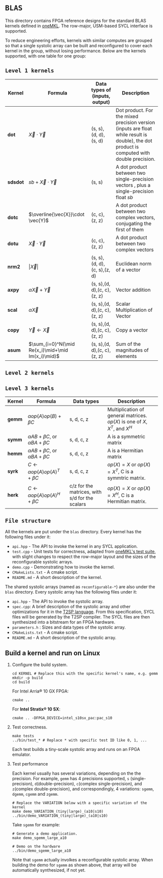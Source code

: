 # `BLAS`

This directory contains FPGA reference designs for the standard BLAS kernels defined in [oneMKL](https://oneapi-src.github.io/oneMKL/domains/blas/blas.html). The row-major, USM-based SYCL interface is supported.

To reduce engineering efforts, kernels with similar computes are grouped so that a single systolic array can be built and reconfigured to cover each kernel in the group, without losing performance. Below are the kernels supported, with one table for one group:

## `Level 1 kernels`

| Kernel            | Formula                                           | Data types of (inputs, output) | Description                                                                                                                                |
| ----------------- | ------------------------------------------------- | ------------------------------ | ------------------------------------------------------------------------------------------------------------------------------------------ |
| $\mathbf{dot}$    | $\vec{X}\cdot \vec{Y}$                            | (s, s), (d, d), (s, d)         | Dot product. For the mixed precision version (inputs are float while result is double), the dot product is computed with double precision. |
| $\mathbf{sdsdot}$ | $sb+\vec{X}\cdot \vec{Y}$                         | (s, s)                         | A dot product between two single-precision vectors , plus a single-precision float $sb$                                                    |
| $\mathbf{dotc}$   | $\overline{\vec{X}}\cdot \vec{Y}$                 | (c, c), (z, z)                 | A dot product between two complex vectors, conjugating the first of them                                                                   |
| $\mathbf{dotu}$   | $\vec{X}\cdot \vec{Y}$                            | (c, c), (z, z)                 | A dot product between two complex vectors                                                                                                  |
| $\mathbf{nrm2}$   | $\|\vec{X}\|$                                     | (s, s), (d, d), (c, s),(z, d)  | Euclidean norm of a vector                                                                                                                 |
| $\mathbf{axpy}$   | $\alpha\vec{X}+\vec{Y}$                           | (s, s),(d, d),(c, c),(z, z)    | Vector addition                                                                                                                            |
| $\mathbf{scal}$   | $\alpha\vec{X}$                                   | (s, s),(d, d),(c, c),(z, z)    | Scalar Multiplication of Vector                                                                                                            |
| $\mathbf{copy}$   | $\vec{Y}\leftarrow\vec{X}$                        | (s, s),(d, d),(c, c),(z, z)    | Copy a vector                                                                                                                              |
| $\mathbf{asum}$   | $\sum_{i=0}^N(\mid Re(x_i)\mid+\mid Im(x_i)\mid)$ | (s, s),(d, d),(c, c),(z, z)    | Sum of the magnitudes of elements                                                                                                          |

## `Level 2 kernels`

## `Level 3 kernels`

 Kernel          | Formula             | Data types | Description       |
| --------------- | ------------------- | ----------|------- |
| $\mathbf{gemm}$ | $\alpha op(A)op(B)+\beta C$ | s, d, c, z  | Multiplication of general matrices. $op(X)$ is one of $X$, $X^T$, and $X^H$ |
| $\mathbf{symm}$ | $\alpha AB+\beta C$, or  $\alpha BA+\beta C$ |s, d, c, z | A is a symmetric matrix |
| $\mathbf{hemm}$ |$\alpha AB+\beta C$, or  $\alpha BA+\beta C$ |s, d, c, z | A is a Hermitian matrix |
| $\mathbf{syrk}$ | $C \leftarrow \alpha op(A)op(A)^T + \beta C$ | s, d, c, z |$op(X)=X$ or $op(X) = X^T$, C is a symmtric matrix. |
| $\mathbf{herk}$ | $C \leftarrow \alpha op(A)op(A)^H + \beta C$ | c/z for the matrices, with s/d for the scalars |$op(X)=X$ or $op(X) = X^H$, C is a Hermitian matrix. |

## `File structure`

All the kernels are put under the `blas` directory. Every kernel has the following files under it:

* `api.hpp` - The API to invoke the kernel in any SYCL application.
* `test.cpp` - Unit tests for correctness, adapted from [oneMKL's test suite](https://github.com/oneapi-src/oneMKL/blob/develop/tests/unit_tests/blas/), with slight changes to respect the row-major layout and the sizes of the reconfigurable systolic arrays.
* `demo.cpp` - Demonstrating how to invoke the kernel.
* `CMakeLists.txt` - A cmake script.
* `README.md` - A short description of the kernel.

The shared systolic arrays (named as `reconfigurable-*`) are also under the `blas` directory. Every systolic array has the following files under it:

* `api.hpp` - The API to invoke the systolic array.
* `spec.cpp`: A brief description of the systolic array and other optimizations for it in the [T2SP language](https://github.com/IntelLabs/t2sp). From this specification, SYCL files will be generated by the T2SP compiler. The SYCL files are then synthesized into a bitstream for an FPGA hardware.
* `parameters.h` : Sizes and data types of the systolic array.
* `CMakeLists.txt` - A cmake script.
* `README.md` - A short description of the systolic array.

## Build a kernel and run on Linux

1. Configure the build system.
   
   ```shell
   cd KERNEL # Replace this with the specific kernel's name, e.g. gemm
   mkdir -p build
   cd build
   ```
   
    For Intel Arria® 10 GX FPGA:
   
   ```shell
   cmake ..
   ```
   
    For **Intel Stratix® 10 SX**:
   
   ```shell
   cmake .. -DFPGA_DEVICE=intel_s10sx_pac:pac_s10
   ```

2. Test correctness.
   
   ```shell
   make tests
   ../bin/test_* # Replace * with specific test ID like 0, 1, ...
   ```
   
    Each test builds a tiny-scale systolic array and runs on an FPGA emulator.

3. Test performance
   
    Each kernel usually has several variations, depending on the the precision. For example, `gemm` has 4 precisions supported,  `s` (single-precision), `d`(double-precision), `c`(complex single-precision), and `z`(complex double-precision), and correspondingly, 4 variations: `sgemm`, `dgemm`, `cgemm` and `zgemm`.
   
   ```shell
   # Replace the VARIATION below with a specific variation of the kernel
   make demo_VARIATION_(tiny|large)_(a10|s10)
   ../bin/demo_VARIATION_(tiny|large)_(a10|s10)
   ```
   
    Take `sgemm` for example:
   
   ```shell
   # Generate a demo application.
   make demo_sgemm_large_a10
   
   # Demo on the hardware
   ../bin/demo_sgemm_large_a10
   ```
   
    Note that `sgemm` actually involkes a reconfigurable systolic array. When building the demo for `sgemm` as shown above, that array will be automatically synthesized, if not yet.
